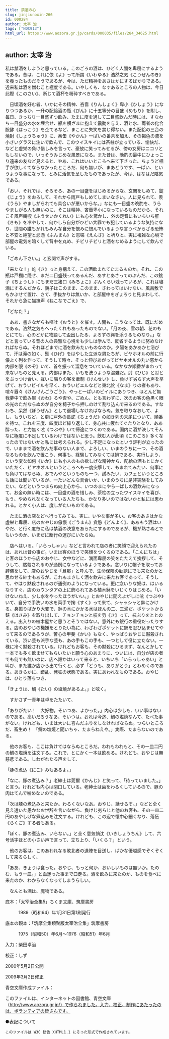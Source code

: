 ```yaml
---
title: 禁酒の心
slug: jinjiunoxin-266
id: 000284
author: 太宰 治
tags: ["NDC913"]
html_url: https://www.aozora.gr.jp/cards/000035/files/284_34625.html
---
```


## author: 太宰 治

私は禁酒をしようと思っている。このごろの酒は、ひどく人間を卑屈にするようである。昔は、これに依《よ》って所謂《いわゆる》浩然之気《こうぜんのき》を養ったものだそうであるが、今は、ただ精神をあさはかにするばかりである。近来私は酒を憎むこと極度である。いやしくも、なすあるところの人物は、今日此際《このさい》、断じて酒杯を粉砕すべきである。

　日頃酒を好む者、いかにその精神、吝嗇《りんしょく》卑小《ひしょう》になりつつあるか、一升の配給酒の瓶《びん》に十五等分の目盛《めもり》を附し、毎日、きっちり一目盛ずつ飲み、たまに度を過して二目盛飲んだ時には、すなわち一目盛分の水を埋合せ、瓶を横ざまに抱えて震動を与え、酒と水、両者の化合醗酵《はっこう》を企てるなど、まことに失笑を禁じ得ない。また配給の三合の焼酎《しょうちゅう》に、薬缶《やかん》一ぱいの番茶を加え、その褐色の液を小さいグラスに注いで飲んで、このウイスキイには茶柱が立っている、愉快だ、などと虚栄の負け惜しみを言って、豪放に笑ってみせるが、傍の女房はニコリともしないので、いっそうみじめな風景になる。また昔は、晩酌の最中にひょっこり遠来の友など見えると、やあ、これはいいところへ来て下さった、ちょうど相手が欲しくてならなかったところだ、何も無いが、まあどうです、一ぱい、というような事になって、とみに活気を呈したものであったが、今は、はなはだ陰気である。

「おい、それでは、そろそろ、あの一目盛をはじめるからな、玄関をしめて、錠《じょう》をおろして、それから雨戸もしめてしまいなさい。人に見られて、羨《うら》やましがられても具合いが悪いからな。」なにも一目盛の晩酌を、うらやましがる人も無いのに、そこは精神、吝嗇卑小になっているものだから、それこそ風声鶴唳《ふうせいかくれい》にも心を驚かし、外の足音にもいちいち肝《きも》を冷やして、何かしら自分がひどい大罪でも犯しているような気持になり、世間の誰もかれもみんな自分を恨みに恨んでいるような言うべからざる恐怖と不安と絶望と忿懣《ふんまん》と怨嗟《えんさ》と祈りと、実に複雑な心境で部屋の電気を暗くして背中を丸め、チビリチビリと酒をなめるようにして飲んでいる。

「ごめん下さい。」と玄関で声がする。

「来たな！」屹《き》っと身構えて、この酒飲まれてたまるものか。それ、この瓶は戸棚に隠せ、まだ二目盛残ってあるんだ、あすとあさってのぶんだ、この銚子《ちょうし》にもまだ三猪口《みちょこ》ぶんくらい残っているが、これは寝酒にするんだから、銚子はこのまま、このまま、さわってはいけない、風呂敷でもかぶせて置け、さて、手抜かりは無いか、と部屋中をぎょろりと見まわして、それから急に猫撫声《ねこなでごえ》で、

「どなた？」

　ああ、書きながらも嘔吐《おうと》を催す。人間も、こうなっては、既にだめである。浩然之気もへったくれもあったものでない。「月の夜、雪の朝、花のもとにても、心のどかに物語して盃出したる、よろずの興を添うるものなり。」などと言っている昔の人の典雅な心境をも少しは学んで、反省するように努めなければならぬ。それほどまでに酒を飲みたいものなのか。夕陽をあかあかと浴びて、汗は滝の如く、髭《ひげ》をはやした立派な男たちが、ビヤホオルの前に行儀よく列を作って、そうして時々、そっと伸びあがってビヤホオルの丸い窓から内部を覗《のぞ》いて、首を振って溜息をついている。なかなか順番がまわって来ないものと見える。内部はまた、いもを洗うような混雑だ。肘《ひじ》と肘とをぶっつけ合い、互いに隣りの客を牽制《けんせい》し、負けず劣らず大声を挙げて、おういビイルを早く、おういビエルなどと東北訛《なま》りの者もあり、喧々囂々《けんけんごうごう》、やっと一ぱいのビイルにありつき、ほとんど無我夢中で飲み畢《おわ》るや否や、ごめん、とも言わずに、次のお客の色黒く眼の光のただならぬのが自分を椅子から押しのけて割り込んで来るのである。すなわち、呆然《ぼうぜん》として退場しなければならぬ。気を取りなおして、よし、もういちど、と更に戸外の長蛇《ちょうだ》の如き列の末尾について、順番を待つ。これを三度、四度ほど繰り返して、身心共に疲れてぐたりとなり、ああ酔った、と力無く呟《つぶや》いて帰途につくのである。国内に酒が決してそんなに極度に不足しているわけではないと思う。飲む人が此頃《このごろ》多くなったのではないかと私には考えられる。少し不足になったという評判が立ったので、いままで酒を飲んだ事のない人まで、よろしい、いまのうちに一つ、その酒なるものを飲んで置こう、何事も、経験してみなくては損である、実行しよう、という変な如何《いか》にも小人のもの欲しげな精神から、配給の酒もとにかくいただく、ビヤホオルというところへも一度突撃して、もまれてみたい、何事にも負けてはならぬ、おでんやというものも一つ、試みたい、カフェというところも話には聞いているが、一たいどんな具合いか、いまのうちに是非実験をしてみたい、などというつまらぬ向上心から、いつのまにやら一ぱしの酒飲みになって、お金の無い時には、一目盛の酒を惜しみ、茶柱の立ったウイスキイを喜び、もう、やめられなくなっている人たちも、かなり多いのではないかと私には思われる。とかく小人は、度しがたいものである。

　たまに酒の店などへ行ってみても、実に、いやな事が多い。お客のあさはかな虚栄と卑屈、店のおやじの傲慢《ごうまん》貪慾《どんよく》、ああもう酒はいやだ、と行く度毎に私は禁酒の決意をあらたにするのであるが、機が熟さぬとでもいうのか、いまだに断行の運びにいたらぬ。

　店へはいる。「いらっしゃい」などと言われて店の者に笑顔で迎えられたのは、あれは昔の事だ。いまは客のほうで笑顔をつくるのである。「こんにちは」と客のほうから店のおやじ、女中などに、満面卑屈の笑をたたえて挨拶して、そうして、黙殺されるのが通例になっているようである。念いりに帽子を取ってお辞儀をして、店のおやじを「旦那」と呼んで、生命保険の勧誘にでも来たのかと思わせる紳士もあるが、これもまさしく酒を飲みに来たお客であって、そうして、やはり黙殺されるのが通例のようになっている。更に念いりな奴は、はいるなりすぐ、店のカウンタアの上に飾られてある植木鉢をいじくりはじめる。「いけないねえ、少し水をやったほうがいい。」とおやじに聞えよがしに呟《つぶや》いて、自分で手洗いの水を両手で掬《すく》って来て、シャッシャと鉢にかける。身振りばかり大変で、鉢の木にかかる水はほんの二、三滴だ。ポケットから鋏《はさみ》を取り出して、チョンチョンと枝を剪《き》って、枝ぶりをととのえる。出入りの植木屋かと思うとそうではない。意外にも銀行の重役だったりする。店のおやじの機嫌をとりたい為に、わざわざポケットに鋏を忍び込ませてやって来るのであろうが、苦心の甲斐《かい》もなく、やっぱりおやじに黙殺されている。渋い芸も派手な芸も、あの手もこの手も、一つとして役に立たない。一様に冷く黙殺されている。けれどもお客も、その黙殺にひるまず、なんとかして一本でも多く飲ませてもらいたいと願う心のあまりに、ついには、自分が店の者でも何でも無いのに、店へ誰かはいって来ると、いちいち「いらっしゃあい」と叫び、また誰か店から出て行くと、必ず「どうも、ありがとう」とわめくのである。あきらかに、錯乱、発狂の状態である。実にあわれなものである。おやじは、ひとり落ちつき、

「きょうは、鯛《たい》の塩焼があるよ。」と呟く。

　すかさず一青年は卓をたたいて、

「ありがたい！　大好物。そいつあ、よかった。」内心は少しも、いい事はないのである。高いだろうなあ、そいつは。おれは今迄、鯛の塩焼なんて、たべた事がない。けれども、いまは大いに喜んだふりをしなければならぬ。つらいところだ、畜生め！　「鯛の塩焼と聞いちゃ、たまらねえや。」実際、たまらないのである。

　他のお客も、ここは負けてはならぬところだ。われもわれもと、その一皿二円の鯛の塩焼を注文する。これで、とにかく一本は飲める。けれども、おやじは無慈悲である。しわがれたる声をして、

「豚の煮込《にこ》みもあるよ。」

「なに、豚の煮込み？」老紳士は莞爾《かんじ》と笑って、「待っていました。」と言う。けれども内心は閉口している。老紳士は歯をわるくしているので、豚の肉はてんで噛めないのである。

「次は豚の煮込みと来たか。わるくないなあ。おやじ、話せるぞ。」などと全く見え透いた愚かなお世辞を言いながら、負けじ劣らじと他のお客も、その一皿二円のあやしげな煮込みを注文する。けれども、この辺で懐中心細くなり、落伍《らくご》する者もある。

「ぼく、豚の煮込み、いらない。」と全く意気悄沈《いきしょうちん》して、六号活字ほどの小さい声で言って、立ち上り、「いくら？」という。

　他のお客は、このあわれなる敗北者の退陣を目送し、ばかな優越感でぞくぞくして来るらしく、

「ああ、きょうは食った。おやじ、もっと何か、おいしいものは無いか。たのむ、もう一皿。」と血迷った事まで口走る。酒を飲みに来たのか、ものを食べに来たのか、わからなくなってしまうらしい。

　なんとも酒は、魔物である。













底本：「太宰治全集5」ちくま文庫、筑摩書房


　　　1989（昭和64）年1月31日第1刷発行

底本の親本：「筑摩全集類聚版太宰治全集」筑摩書房

　　　1975（昭和50）年6月～1976（昭和51）年6月

入力：柴田卓治

校正：しず

2000年5月2日公開

2009年3月2日修正

青空文庫作成ファイル：

このファイルは、インターネットの図書館、青空文庫（http://www.aozora.gr.jp/）で作られました。入力、校正、制作にあたったのは、ボランティアの皆さんです。











●表記について


	このファイルは W3C 勧告 XHTML1.1 にそった形式で作成されています。